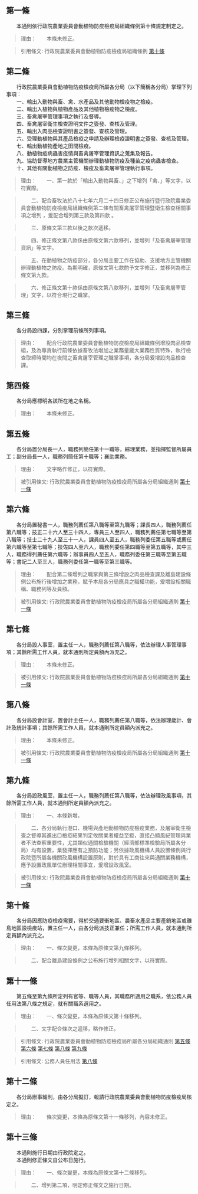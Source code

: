第一條 
-------
　　本通則依行政院農業委員會動植物防疫檢疫局組織條例第十條規定制定之。  
> 理由：　　本條未修正。

> 引用條文: 行政院農業委員會動植物防疫檢疫局組織條例 [第十條](../../人事其他/組織編制/行政院農業委員會動植物防疫檢疫局組織條例.md#第十條-)



第二條 
-------
　　行政院農業委員會動植物防疫檢疫局所屬各分局（以下簡稱各分局）掌理下列事項：  
　　一、輸出入動物與畜、禽、水產品及其他動物檢疫物之檢疫。  
　　二、輸出入植物與植物產品及其他植物檢疫物之檢疫。  
　　三、畜禽屠宰管理事項之執行及督導。  
　　四、畜禽屠宰衛生檢查證明文件之簽發、查核及管理。  
　　五、輸出入肉品檢查證明書之簽發、查核及管理。  
　　六、受理動植物與其產品檢疫之申請及辦理檢疫證明書之簽發、查核及管理。  
　　七、輸出動植物產地之田間檢疫。  
　　八、動植物疫病蟲害疫情與畜禽屠宰管理資訊之蒐集及報告。  
　　九、協助督導地方農業主管機關辦理動植物防疫及種苗之疫病蟲害檢查。  
　　十、其他有關動植物之防疫、檢疫及畜禽屠宰管理執行事項。  
> 理由：　　一、第一款於「輸出入動物與畜、」之下增列「禽、」等文字，以符實際。

> 　　二、配合畜牧法於八十七年六月二十四日修正公布施行暨行政院農業委員會動植物防疫檢疫局組織條例第二條有關畜禽屠宰管理暨衛生檢查相關事項之增列 ，爰配合增列第三款及第四款 。

> 　　三、原條文第三款以後之款次遞移。

> 　　四、修正條文第八款係由原條文第六款移列，並增列「及畜禽屠宰管理資訊」等文字。

> 　　五、在動植物之防疫部分，各分局主要工作在協助、支援地方主管機關辦理動植物之防疫。為期明確，原條文第七款酌予文字修正，並移列為修正條文第九款。

> 　　六、修正條文第十款係由原條文第八款移列，並增列「及畜禽屠宰管理」文字，以符合現行之職掌。



第三條 
-------
　　各分局設四課，分別掌理前條所列事項。  
> 理由：　　配合行政院農業委員會動植物防疫檢疫局組織條例增設肉品檢查組，及為專責執行前條依據畜牧法增加之業務量龐大業務性質特殊，執行檢查取締時間均在夜間之畜禽屠宰管理之職掌事項，各分局爰增設肉品檢查課。



第四條 
-------
　　各分局應標明各該所在地之名稱。  
> 理由：　　本條未修正。



第五條 
-------
　　各分局置分局長一人，職務列簡任第十一職等，綜理業務，並指揮監督所屬員工；副分局長一人，職務列簡任第十職等；襄助業務。  
> 理由：　　文字略作修正，以符實際。

> 被引用條文: 行政院農業委員會動植物防疫檢疫局所屬各分局組織通則 [第十一條](../../人事其他/組織編制/行政院農業委員會動植物防疫檢疫局所屬各分局組織通則.md#第十一條-)



第六條 
-------
　　各分局置秘書一人，職務列薦任第八職等至第九職等；課長四人，職務列薦任第八職等；技正二十六人至三十四人，專員三人至四人，職務列薦任第七職等至第八職等；技士二十九人至三十一人，課員四人至五人，職務列委任第五職等或薦任第六職等至第七職等；技佐四人至六人，職務列委任第四職等至第五職等，其中三人，職務得列薦任第六職等；辦事員四人至五人，職務列委任第三職等至第五職等；書記二人至三人，職務列委任第一職等至第三職等。  
> 理由：　　配合第二條增列之職掌與第三條增設之肉品檢查課及離島建設條例公布施行後增加之業務，賦予本局各分局應具之職權功能，爰增設相關職稱、職務列等及員額。

> 被引用條文: 行政院農業委員會動植物防疫檢疫局所屬各分局組織通則 [第十一條](../../人事其他/組織編制/行政院農業委員會動植物防疫檢疫局所屬各分局組織通則.md#第十一條-)



第七條 
-------
　　各分局設人事室，置主任一人，職務列薦任第八職等，依法辦理人事管理事項；其餘所需工作人員，就本通則所定員額內派充之。  
> 理由：　　本條未修正。

> 被引用條文: 行政院農業委員會動植物防疫檢疫局所屬各分局組織通則 [第十一條](../../人事其他/組織編制/行政院農業委員會動植物防疫檢疫局所屬各分局組織通則.md#第十一條-)



第八條 
-------
　　各分局設會計室，置會計主任一人，職務列薦任第八職等，依法辦理歲計、會計及統計事項；其餘所需工作人員，就本通則所定員額內派充之。  
> 理由：　　本條未修正。

> 被引用條文: 行政院農業委員會動植物防疫檢疫局所屬各分局組織通則 [第十一條](../../人事其他/組織編制/行政院農業委員會動植物防疫檢疫局所屬各分局組織通則.md#第十一條-)



第九條 
-------
　　各分局設政風室，置主任一人，職務列薦任第八職等，依法辦理政風事項，其餘所需工作人員，就本通則所定員額內派充之。  
> 理由：　　一、本條新增。

> 　　二、各分局執行港口、機場與產地動植物防疫檢疫業務，及屠宰衛生檢查之督導其進出口檢疫結果判定攸關業者權益至鉅，直接凸顯風紀管理與業者不法查察重要性，尤其類似通關檢驗機關（經濟部標準檢驗局所屬各分局）均有設置，業發揮應有之預防功能；另依據政風機構人員設置條例與行政院暨所屬各機關政風機構設置原則，對於具有工商往來與通關業務機構，應予設置政風單位辦理相關事宜，爰增設政風室。

> 被引用條文: 行政院農業委員會動植物防疫檢疫局所屬各分局組織通則 [第十一條](../../人事其他/組織編制/行政院農業委員會動植物防疫檢疫局所屬各分局組織通則.md#第十一條-)



第十條 
-------
　　各分局因應防疫檢疫需要，得於交通要衝地區、農畜水產品主要產銷地區或離島地區設檢疫站，置主任一人，由各分局派技正兼任；所需工作人員，就本通則所定員額內派充之。  
> 理由：　　一、條次變更，本條為原條文第九條移列。

> 　　二、配合離島建設條例之公布施行增列相關文字，以符實際。



第十一條 
---------
　　第五條至第九條所定列有官等、職等人員，其職務所適用之職系，依公務人員任用法第八條之規定，就有關職系選用之。  
> 理由：　　一、條次變更，本條為原條文第十條移列。

> 　　二、文字配合條次之遞移，略作修正。

> 引用條文: 行政院農業委員會動植物防疫檢疫局所屬各分局組織通則 [第五條](../../人事其他/組織編制/行政院農業委員會動植物防疫檢疫局所屬各分局組織通則.md#第五條-) [第六條](../../人事其他/組織編制/行政院農業委員會動植物防疫檢疫局所屬各分局組織通則.md#第六條-) [第七條](../../人事其他/組織編制/行政院農業委員會動植物防疫檢疫局所屬各分局組織通則.md#第七條-) [第八條](../../人事其他/組織編制/行政院農業委員會動植物防疫檢疫局所屬各分局組織通則.md#第八條-) [第九條](../../人事其他/組織編制/行政院農業委員會動植物防疫檢疫局所屬各分局組織通則.md#第九條-)

> 引用條文: 公務人員任用法 [第八條](../../考試/任免升遷/公務人員任用法.md#第八條-職系說明書)



第十二條 
---------
　　各分局辦事細則，由各分局擬訂，報請行政院農業委員會動植物防疫檢疫局核定之。  
> 理由：　　條次變更，本條為原條文第十一條移列，內容未修正。



第十三條 
---------
　　本通則施行日期由行政院定之。  
　　本通則修正條文自公布日施行。  
> 理由：　　一、條次變更，本條為原條文第十二條移列。

> 　　二、增列第二項，明定修正條文之施行日期。